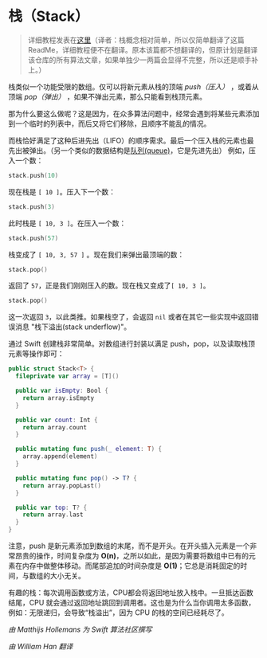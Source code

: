 # 栈（Stack）

> 详细教程发表在[这里](https://www.raywenderlich.com/149213/swift-algorithm-club-swift-stack-data-structure)（译者：栈概念相对简单，所以仅简单翻译了这篇ReadMe，详细教程便不在翻译。原本该篇都不想翻译的，但原计划是翻译该仓库的所有算法文章，如果单独少一两篇会显得不完整，所以还是顺手补上。）

栈类似一个功能受限的数组。仅可以将新元素从栈的顶端 *push（压入）* ，或着从顶端 *pop（弹出）* ，如果不弹出元素，那么只能看到栈顶元素。

那为什么要这么做呢？这是因为，在众多算法问题中，经常会遇到将某些元素添加到一个临时的列表中，而后又将它们移除，且顺序不能乱的情况。

而栈恰好满足了这种后进先出（LIFO）的顺序需求。最后一个压入栈的元素也最先出被弹出。（另一个类似的数据结构是[队列(queue)](../Queue/)，它是先进先出）
例如，压入一个数：

```swift
stack.push(10)
```

现在栈是 `[ 10 ]`。压入下一个数：

```swift
stack.push(3)
```

此时栈是 `[ 10, 3 ]`。在压入一个数：

```swift
stack.push(57)
```

栈变成了 `[ 10, 3, 57 ]` 。现在我们来弹出最顶端的数：

```swift
stack.pop()
```

返回了  `57`，正是我们刚刚压入的数。现在栈又变成了`[ 10, 3 ]`。

```swift
stack.pop()
```

这一次返回 `3`，以此类推。如果栈空了，会返回 `nil` 或者在其它一些实现中返回错误消息 "栈下溢出(stack underflow)"。

通过 Swift 创建栈非常简单。对数组进行封装以满足 push，pop，以及读取栈顶元素等操作即可：

```swift
public struct Stack<T> {
  fileprivate var array = [T]()

  public var isEmpty: Bool {
    return array.isEmpty
  }

  public var count: Int {
    return array.count
  }

  public mutating func push(_ element: T) {
    array.append(element)
  }

  public mutating func pop() -> T? {
    return array.popLast()
  }

  public var top: T? {
    return array.last
  }
}
```

注意，push 是新元素添加到数组的末尾，而不是开头。在开头插入元素是一个非常昂贵的操作，时间复杂度为 **O(n)**，之所以如此，是因为需要将数组中已有的元素在内存中做整体移动。而尾部追加的时间杂度是  **O(1)**；它总是消耗固定的时间，与数组的大小无关。

有趣的栈：每次调用函数或方法，CPU都会将返回地址放入栈中。一旦抵达函数结尾，CPU 就会通过返回地址跳回到调用者。这也是为什么当你调用太多函数，例如：无限递归，会导致“栈溢出”，因为 CPU 的栈的空间已经耗尽了。

*由 Matthijs Hollemans 为 Swift 算法社区撰写*

*由 William Han 翻译*
